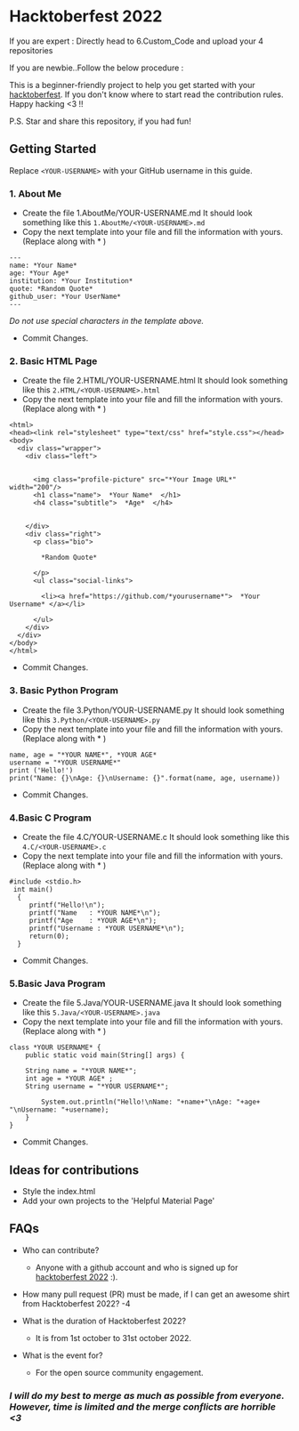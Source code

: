# Hacktoberfest 2022

If you are expert : Directly head to 6.Custom_Code and upload your 4 repositories

If you are newbie..Follow the below procedure : 

This is a beginner-friendly project to help you get started with your
[hacktoberfest](https://hacktoberfest.com/). If you don't
know where to start read the contribution rules. Happy hacking <3 !!

P.S. Star and share this repository, if you had fun!

## Getting Started

Replace `<YOUR-USERNAME>` with your GitHub username in this guide.

### 1. About Me
- Create the file 1.AboutMe/YOUR-USERNAME.md It should look something like this `1.AboutMe/<YOUR-USERNAME>.md`
- Copy the next template into your file and fill the information with yours. (Replace along with * )
```
---
name: *Your Name*
age: *Your Age*
institution: *Your Institution*
quote: *Random Quote*
github_user: *Your UserName*
---
```
_Do not use special characters in the template above._
- Commit Changes.

### 2. Basic HTML Page
- Create the file 2.HTML/YOUR-USERNAME.html It should look something like this `2.HTML/<YOUR-USERNAME>.html`
- Copy the next template into your file and fill the information with yours. (Replace along with * )
```
<html>
<head><link rel="stylesheet" type="text/css" href="style.css"></head>
<body>
  <div class="wrapper">
    <div class="left">


      <img class="profile-picture" src="*Your Image URL*" width="200"/>
      <h1 class="name">  *Your Name*  </h1>
      <h4 class="subtitle">  *Age*  </h4>


    </div>
    <div class="right">
      <p class="bio">

        *Random Quote*

      </p>
      <ul class="social-links">

        <li><a href="https://github.com/*yourusername*">  *Your Username* </a></li>

      </ul>
    </div>
  </div>
</body>
</html>
```
- Commit Changes.

### 3. Basic Python Program
- Create the file 3.Python/YOUR-USERNAME.py It should look something like this `3.Python/<YOUR-USERNAME>.py`
- Copy the next template into your file and fill the information with yours. (Replace along with * )
```
name, age = "*YOUR NAME*", *YOUR AGE*
username = "*YOUR USERNAME*"
print ('Hello!')
print("Name: {}\nAge: {}\nUsername: {}".format(name, age, username))
```
- Commit Changes.

### 4.Basic C Program
- Create the file 4.C/YOUR-USERNAME.c It should look something like this `4.C/<YOUR-USERNAME>.c`
- Copy the next template into your file and fill the information with yours. (Replace along with * )
```
#include <stdio.h>
 int main()
  {
     printf("Hello!\n");
     printf("Name   : *YOUR NAME*\n");
     printf("Age    : *YOUR AGE*\n");
     printf("Username : *YOUR USERNAME*\n");
     return(0);
  }
```
- Commit Changes.

### 5.Basic Java Program
- Create the file 5.Java/YOUR-USERNAME.java It should look something like this `5.Java/<YOUR-USERNAME>.java`
- Copy the next template into your file and fill the information with yours. (Replace along with * )
```
class *YOUR USERNAME* {
    public static void main(String[] args) {

    String name = "*YOUR NAME*";
    int age = *YOUR AGE* ;
    String username = "*YOUR USERNAME*";

        System.out.println("Hello!\nName: "+name+"\nAge: "+age+ "\nUsername: "+username);
    }
}
```
- Commit Changes.

## Ideas for contributions

- Style the index.html
- Add your own projects to the 'Helpful Material Page'

## FAQs

- Who can contribute?
  - Anyone with a github account and who is signed up for [hacktoberfest 2022](https://hacktoberfest.com/) :).

- How many pull request (PR) must be made, if I can get an awesome shirt from Hacktoberfest 2022?
  -4

- What is the duration of Hacktoberfest 2022?
  - It is from 1st october to 31st october 2022.

- What is the event for?
  - For the open source community engagement.

### *I will do my best to merge as much as possible from everyone. However, time is limited and the merge conflicts are horrible <3*
